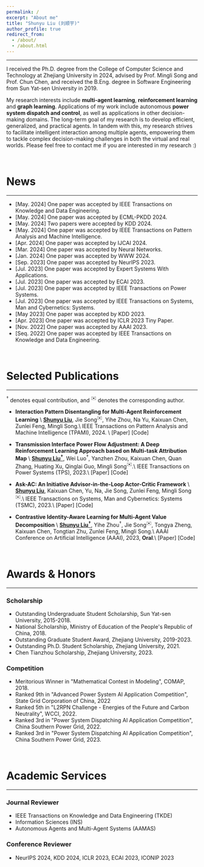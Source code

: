 ```yaml
---
permalink: /
excerpt: "About me"
title: "Shunyu Liu (刘顺宇)"
author_profile: true
redirect_from: 
  - /about/
  - /about.html
---
```



---

I received the Ph.D. degree from the College of Computer Science and Technology at <a href="https://www.zju.edu.cn/english/" target="_blank" style="text-decoration: none">Zhejiang University</a> in 2024, advised by Prof. <a href="https://person.zju.edu.cn/en/msong" target="_blank" style="text-decoration: none">Mingli Song</a> and Prof. <a href="https://person.zju.edu.cn/en/0082004" target="_blank" style="text-decoration: none">Chun Chen</a>, and received the B.Eng. degree in Software Engineering from <a href="https://www.sysu.edu.cn/sysuen/" target="_blank" style="text-decoration: none">Sun Yat-sen University</a> in 2019. 

My research interests include **multi-agent learning**, **reinforcement learning** and **graph learning**. Applications of my work include autonomous **power system dispatch and control**, as well as applications in other decision-making domains. The long-term goal of my research is to develop efficient, generalized, and practical agents. In tandem with this, my research strives to facilitate intelligent interaction among multiple agents, empowering them to tackle complex decision-making challenges in both the virtual and real worlds. Please feel free to contact me if you are interested in my research :)

<br>


# News
---


- [May. 2024] One paper was accepted by <a href="https://ieeexplore.ieee.org/xpl/RecentIssue.jsp?punumber=69" target="_blank" style="text-decoration: none">IEEE Transactions on Knowledge and Data Engineering</a>.
- [May. 2024] One paper was accepted by <a href="https://ecmlpkdd.org/2024/" target="_blank" style="text-decoration: none">ECML-PKDD 2024</a>.
- [May. 2024] Two papers were accepted by <a href="https://kdd2024.kdd.org/" target="_blank" style="text-decoration: none">KDD 2024</a>.
- [May. 2024] One paper was accepted by <a href="https://ieeexplore.ieee.org/xpl/RecentIssue.jsp?punumber=34" target="_blank" style="text-decoration: none">IEEE Transactions on Pattern Analysis and Machine Intelligence</a>.
- [Apr. 2024] One paper was accepted by <a href="https://ijcai24.org/" target="_blank" style="text-decoration: none">IJCAI 2024</a>.
- [Mar. 2024] One paper was accepted by <a href="https://www.sciencedirect.com/journal/neural-networks" target="_blank" style="text-decoration: none">Neural Networks</a>.
- [Jan. 2024] One paper was accepted by <a href="https://www2024.thewebconf.org/" target="_blank" style="text-decoration: none">WWW 2024</a>.
- [Sep. 2023] One paper was accepted by <a href="https://nips.cc/Conferences/2023" target="_blank" style="text-decoration: none">NeurIPS 2023</a>.
- [Jul. 2023] One paper was accepted by <a href="https://www.sciencedirect.com/journal/expert-systems-with-applications" target="_blank" style="text-decoration: none">Expert Systems With Applications</a>.
- [Jul. 2023] One paper was accepted by <a href="https://ecai2023.eu/" target="_blank" style="text-decoration: none">ECAI 2023</a>.
- [Jul. 2023] One paper was accepted by <a href="https://ieeexplore.ieee.org/xpl/RecentIssue.jsp?punumber=59" target="_blank" style="text-decoration: none">IEEE Transactions on Power Systems</a>.
- [Jul. 2023] One paper was accepted by <a href="https://ieeexplore.ieee.org/xpl/RecentIssue.jsp?punumber=6221021" target="_blank" style="text-decoration: none">IEEE Transactions on Systems, Man and Cybernetics: Systems</a>.
- [May 2023] One paper was accepted by <a href="https://kdd.org/kdd2023/" target="_blank" style="text-decoration: none">KDD 2023</a>.
- [Apr. 2023] One paper was accepted by <a href="https://iclr.cc/Conferences/2023" target="_blank" style="text-decoration: none">ICLR 2023 Tiny Paper</a>.
- [Nov. 2022] One paper was accepted by <a href="https://aaai-23.aaai.org/" target="_blank" style="text-decoration: none">AAAI 2023</a>.
- [Seq. 2022] One paper was accepted by <a href="https://ieeexplore.ieee.org/xpl/RecentIssue.jsp?punumber=69" target="_blank" style="text-decoration: none">IEEE Transactions on Knowledge and Data Engineering</a>.


<br>




# Selected Publications
---



$^\dagger$ denotes equal contribution, and $^✉️$ denotes the corresponding author.

- **Interaction Pattern Disentangling for Multi-Agent Reinforcement Learning**  \\
  **<u>Shunyu Liu</u>**, Jie Song$^✉️$, Yihe Zhou, Na Yu, Kaixuan Chen, Zunlei Feng, Mingli Song.\\
  IEEE Transactions on Pattern Analysis and Machine Intelligence (TPAMI), 2024. \\
  <a href="https://ieeexplore.ieee.org/document/10529613" target="_blank" style="text-decoration: none">\[Paper\]</a> <a href="https://github.com/liushunyu/OPT" target="_blank" style="text-decoration: none">\[Code\]</a>

- **Transmission Interface Power Flow Adjustment: A Deep Reinforcement Learning Approach based on Multi-task Attribution Map** \\
  **<u>Shunyu Liu$^\dagger$</u>**, Wei Luo$^\dagger$, Yanzhen Zhou, Kaixuan Chen, Quan Zhang, Huating Xu, Qinglai Guo, Mingli Song$^✉️$.\\
  IEEE Transactions on Power Systems (TPS), 2023.\\
  <a href="https://ieeexplore.ieee.org/document/10192091" target="_blank" style="text-decoration: none">\[Paper\]</a> <a href="https://github.com/Cra2yDavid/MAM" target="_blank" style="text-decoration: none">\[Code\]</a> 

- **Ask-AC: An Initiative Advisor-in-the-Loop Actor-Critic Framework**  \\
  **<u>Shunyu Liu</u>**, Kaixuan Chen, Yu, Na, Jie Song, Zunlei Feng, Mingli Song$^✉️$.\\
  IEEE Transactions on Systems, Man and Cybernetics: Systems (TSMC), 2023.\\
  <a href="https://ieeexplore.ieee.org/abstract/document/10210582" target="_blank" style="text-decoration: none">\[Paper\]</a> <a href="https://github.com/liushunyu/Ask-AC" target="_blank" style="text-decoration: none">\[Code\]</a>

- **Contrastive Identity-Aware Learning for Multi-Agent Value Decomposition** \\
  **<u>Shunyu Liu$^\dagger$</u>**, Yihe Zhou$^\dagger$, Jie Song$^✉️$, Tongya Zheng, Kaixuan Chen, Tongtian Zhu, Zunlei Feng, Mingli Song.\\
  AAAI Conference on Artificial Intelligence (AAAI), 2023, **Oral**.\\
  <a href="https://arxiv.org/abs/2211.12712" target="_blank" style="text-decoration: none">\[Paper\]</a> <a href="https://github.com/liushunyu/CIA" target="_blank" style="text-decoration: none">\[Code\]</a> 




<br>

# Awards & Honors
---



### Scholarship
  - Outstanding Undergraduate Student Scholarship, Sun Yat-sen University, 2015-2018.
  - National Scholarship, Ministry of Education of the People's Republic of China, 2018.
  - Outstanding Graduate Student Award, Zhejiang University, 2019-2023.
  - Outstanding Ph.D. Student Scholarship, Zhejiang University, 2021.
  - Chen Tianzhou Scholarship, Zhejiang University, 2023.


### Competition
  - Meritorious Winner in "Mathematical Contest in Modeling", COMAP, 2018.
  - Ranked 9th in "Advanced Power System AI Application Competition", State Grid Corporation of China, 2022
  - Ranked 5th in "L2RPN Challenge - Energies of the Future and Carbon Neutrality", WCCI, 2022.
  - Ranked 3rd in "Power System Dispatching AI Application Competition", China Southern Power Grid, 2022.
  - Ranked 3rd in "Power System Dispatching AI Application Competition", China Southern Power Grid, 2023.

<br>

# Academic Services
---




### Journal Reviewer
  - IEEE Transactions on Knowledge and Data Engineering (TKDE)
  - Information Sciences (INS)
  - Autonomous Agents and Multi-Agent Systems (AAMAS)

### Conference Reviewer
  - NeurIPS 2024, KDD 2024, ICLR 2023, ECAI 2023, ICONIP 2023



